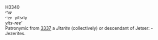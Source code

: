 <body>
  <p>H3340<br>  יצרי  <br> יִצרִי  ‎  yitsrı̂y  <br><i>yits-ree‘ </i><br>Patronymic from <a href="h3337.htm">3337</a>  a <i>Jitsrite</i> (collectively) or descendant of Jetser: - Jezerites.<br></p>
 </body>